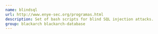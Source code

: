 ```yaml
---
name: blindsql
url: http://www.enye-sec.org/programas.html
description: Set of bash scripts for blind SQL injection attacks.
group: blackarch blackarch-database
---
```

